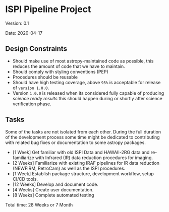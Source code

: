 # ISPI Pipeline Project

 Version: 0.1

 Date: 2020-04-17

## Design Constraints

- Should make use of most astropy-maintained code as possible, this reduces the
amount of code that we have to maintain.
- Should comply with styling conventions (PEP)
- Procedures should be reusable
- Should have high testing coverage, above `95%` is acceptable for release of
`version 1.0.0`.
- Version `1.0.0` is released when its considered fully capable of producing
*science ready results* this should happen during or shortly after science
verification phase.


## Tasks

Some of the tasks are not isolated from each other. During the full duration of
the development process some time might be dedicated to contributing with related
bug fixes or documentation to some astropy packages.

- [1 Week] Get familiar with old ISPI Data and HAWAII-2RG data and
re-familiarize with Infrared (IR) data reduction procedures for imaging.
- [2 Weeks] Familiarize with existing IRAF pipelines for IR data reduction
(NEWFIRM, RetroCam) as well as the ISPI procedures.
- [1 Week] Establish package structure, development workflow, setup CI/CD tools.
- [12 Weeks] Develop and document code.
- [4 Weeks] Create user documentation.
- [8 Weeks] Complete automated testing

Total time: 28 Weeks or 7 Month
